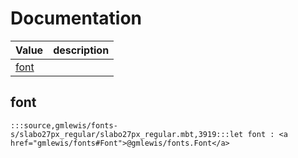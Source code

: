 # Documentation
|Value|description|
|---|---|
|[font](#font)||

## font

```moonbit
:::source,gmlewis/fonts-s/slabo27px_regular/slabo27px_regular.mbt,3919:::let font : <a href="gmlewis/fonts#Font">@gmlewis/fonts.Font</a>
```

